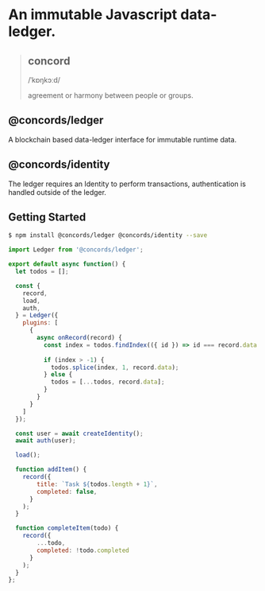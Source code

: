 # An immutable Javascript data-ledger.

> ## concord
> /ˈkɒŋkɔːd/
>
> agreement or harmony between people or groups.

## @concords/ledger

A blockchain based data-ledger interface for immutable runtime data.

## @concords/identity

The ledger requires an Identity to perform transactions, authentication is handled outside of the ledger.

## Getting Started

```bash
$ npm install @concords/ledger @concords/identity --save
```

```javascript
import Ledger from '@concords/ledger';

export default async function() {
  let todos = [];

  const {
    record,
    load,
    auth,
  } = Ledger({
    plugins: [
      {
        async onRecord(record) {
          const index = todos.findIndex(({ id }) => id === record.data.id);
          
          if (index > -1) {
            todos.splice(index, 1, record.data);
          } else {
            todos = [...todos, record.data];
          }
        }
      }
    ]
  });

  const user = await createIdentity();
  await auth(user);

  load();

  function addItem() {
    record({
        title: `Task ${todos.length + 1}`,
        completed: false,
      }
    );
  }

  function completeItem(todo) {
    record({
        ...todo,
        completed: !todo.completed
      }
    );
  }
};
```
